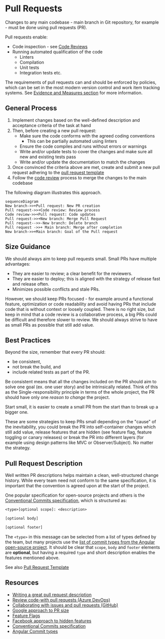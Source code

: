 # Pull Requests

Changes to any main codebase - main branch in Git repository, for example - must be done using pull requests (PR).

Pull requests enable:

* Code inspection - see [Code Reviews](./README.md)
* Running automated qualification of the code
  * Linters
  * Compilation
  * Unit tests
  * Integration tests etc.

The requirements of pull requests can and should be enforced by policies, which can be set in the most modern version control and work item tracking systems. See [Evidence and Measures section](./evidence-and-measures/README.md) for more information.

## General Process

1. Implement changes based on the well-defined description and acceptance criteria of the task at hand
1. Then, before creating a new pull request:
    * Make sure the code conforms with the agreed coding conventions
        * This can be partially automated using linters
    * Ensure the code compiles and runs without errors or warnings
    * Write and/or update tests to cover the changes and make sure all new and existing tests pass
    * Write and/or update the documentation to match the changes
1. Once convinced the criteria above are met, create and submit a new pull request adhering to the [pull request template](./pull-request-template.md)
1. Follow the [code review](./process-guidance/README.md) process to merge the changes to the main codebase

The following diagram illustrates this approach.

```mermaid
sequenceDiagram
New branch->>+Pull request: New PR creation
Pull request->>+Code review: Review process
Code review->>+Pull request: Code updates
Pull request->>+New branch: Merge Pull Request
Pull request-->>-New branch: Delete branch
Pull request ->>+ Main branch: Merge after completion
New branch->>+Main branch: Goal of the Pull request
```

## Size Guidance

We should always aim to keep pull requests small. Small PRs have multiple advantages:

* They are easier to review; a clear benefit for the reviewers.
* They are easier to deploy; this is aligned with the strategy of release fast and release often.
* Minimizes possible conflicts and stale PRs.

However, we should keep PRs focused - for example around a functional feature, optimization or code readability and avoid having PRs that include code that is without context or loosely coupled. There is no right size, but keep in mind that a code review is a collaborative process, a big PRs could be difficult and therefore slower to review. We should always strive to have as small PRs as possible that still add value.

## Best Practices

Beyond the size, remember that every PR should:

* be consistent,
* not break the build, and
* include related tests as part of the PR.

Be consistent means that all the changes included on the PR should aim to solve one goal (ex. one user story) and be intrinsically related. Think of this as the Single-responsibility principle in terms of the whole project, the PR should have only one *reason to change* the project.

Start small, it is easier to create a small PR from the start than to break up a bigger one.

These are some strategies to keep PRs small depending on the "cause" of the inevitability, you could break the PR into self-container changes which still add value, release features that are hidden (see feature flag, feature toggling or canary releases) or break the PR into different layers (for example using design patterns like MVC or Observer/Subject). No matter the strategy.

## Pull Request Description

Well written PR descriptions helps maintain a clean, well-structured change history. While every team need not conform to the same specification, it is important that the convention is agreed upon at the start of the project.

One popular specification for open-source projects and others is the [Conventional Commits specification](https://www.conventionalcommits.org/en/v1.0.0-beta.2/), which is structured as:

```txt
<type>[optional scope]: <description>

[optional body]

[optional footer]
```

The `<type>` in this message can be selected from a list of types defined by the team, but many projects use the [list of commit types from the Angular open-source project](https://github.com/angular/angular/blob/22b96b9/CONTRIBUTING.md#type). It should be clear that `scope`, `body` and `footer` elements are **optional**, but having a required `type` and short description enables the features mentioned above.

See also [Pull Request Template](./pull-request-template.md)

## Resources

* [Writing a great pull request description](https://www.pullrequest.com/blog/writing-a-great-pull-request-description/)
* [Review code-with pull requests (Azure DevOps)](https://learn.microsoft.com/azure/devops/repos/git/pull-requests)
* [Collaborating with issues and pull requests (GitHub)](https://help.github.com/en/github/collaborating-with-issues-and-pull-requests)
* [Google approach to PR size](https://google.github.io/eng-practices/review/developer/small-cls.html)
* [Feature Flags](https://www.martinfowler.com/articles/feature-toggles.html)
* [Facebook approach to hidden features](https://launchdarkly.com/blog/secret-to-facebooks-hacker-engineering-culture/)
* [Conventional Commits specification](https://www.conventionalcommits.org/en/v1.0.0-beta.2/)
* [Angular Commit types](https://github.com/angular/angular/blob/22b96b9/CONTRIBUTING.md#type)
